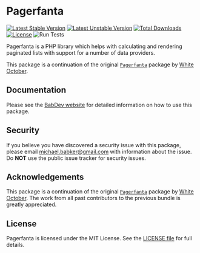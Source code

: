 # Pagerfanta

[![Latest Stable Version](https://poser.pugx.org/pagerfanta/pagerfanta/v)](https://packagist.org/packages/pagerfanta/pagerfanta) [![Latest Unstable Version](https://poser.pugx.org/pagerfanta/pagerfanta/v/unstable)](https://packagist.org/packages/pagerfanta/pagerfanta) [![Total Downloads](https://poser.pugx.org/pagerfanta/pagerfanta/downloads)](https://packagist.org/packages/pagerfanta/pagerfanta) [![License](https://poser.pugx.org/pagerfanta/pagerfanta/license)](https://packagist.org/packages/pagerfanta/pagerfanta) ![Run Tests](https://github.com/BabDev/Pagerfanta/workflows/Run%20Tests/badge.svg?branch=2.x)

Pagerfanta is a PHP library which helps with calculating and rendering paginated lists with support for a number of data providers.

This package is a continuation of the original [`Pagerfanta`](https://github.com/whiteoctober/Pagerfanta) package by [White October](https://www.whiteoctober.co.uk/).

## Documentation

Please see the [BabDev website](https://www.babdev.com/open-source/packages/pagerfanta/docs/2.x) for detailed information on how to use this package.

## Security

If you believe you have discovered a security issue with this package, please email michael.babker@gmail.com with information about the issue.  Do **NOT** use the public issue tracker for security issues.

## Acknowledgements

This package is a continuation of the original [`Pagerfanta`](https://github.com/whiteoctober/Pagerfanta) package by [White October](https://www.whiteoctober.co.uk/). The work from all past contributors to the previous bundle is greatly appreciated.

## License

Pagerfanta is licensed under the MIT License. See the [LICENSE file](/LICENSE) for full details.
